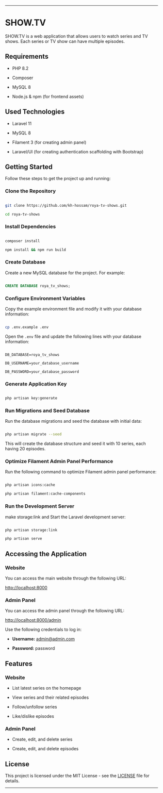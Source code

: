 
---

# SHOW.TV

SHOW.TV is a web application that allows users to watch series and TV shows. Each series or TV show can have multiple episodes.

## Requirements

- PHP 8.2

- Composer

- MySQL 8

- Node.js & npm (for frontend assets)

## Used Technologies

- Laravel 11

- MySQL 8

- Filament 3 (for creating admin panel)

- Laravel/UI (for creating authentication scaffolding with Bootstrap)

## Getting Started

Follow these steps to get the project up and running:

### Clone the Repository

```sh

git clone https://github.com/kh-hossam/roya-tv-shows.git

cd roya-tv-shows

```

### Install Dependencies

```sh

composer install

npm install && npm run build

```

### Create Database

Create a new MySQL database for the project. For example:

```sql

CREATE DATABASE roya_tv_shows;

```

### Configure Environment Variables

Copy the example environment file and modify it with your database information:

```sh

cp .env.example .env

```

Open the `.env` file and update the following lines with your database information:

```env

DB_DATABASE=roya_tv_shows

DB_USERNAME=your_database_username

DB_PASSWORD=your_database_password

```

### Generate Application Key

```sh

php artisan key:generate

```

### Run Migrations and Seed Database

Run the database migrations and seed the database with initial data:

```sh

php artisan migrate --seed

```

This will create the database structure and seed it with 10 series, each having 20 episodes.

### Optimize Filament Admin Panel Performance

Run the following command to optimize Filament admin panel performance:

```sh

php artisan icons:cache

php artisan filament:cache-components

```

### Run the Development Server

make storage:link and Start the Laravel development server:

```sh

php artisan storage:link

php artisan serve

```

## Accessing the Application

### Website

You can access the main website through the following URL:

[http://localhost:8000](http://localhost:8000)

### Admin Panel

You can access the admin panel through the following URL:

[http://localhost:8000/admin](http://localhost:8000/admin)

Use the following credentials to log in:

- **Username:** admin@admin.com

- **Password:** password

## Features

### Website

- List latest series on the homepage

- View series and their related episodes

- Follow/unfollow series

- Like/dislike episodes

### Admin Panel

- Create, edit, and delete series

- Create, edit, and delete episodes

## License

This project is licensed under the MIT License - see the [LICENSE](LICENSE) file for details.

---

